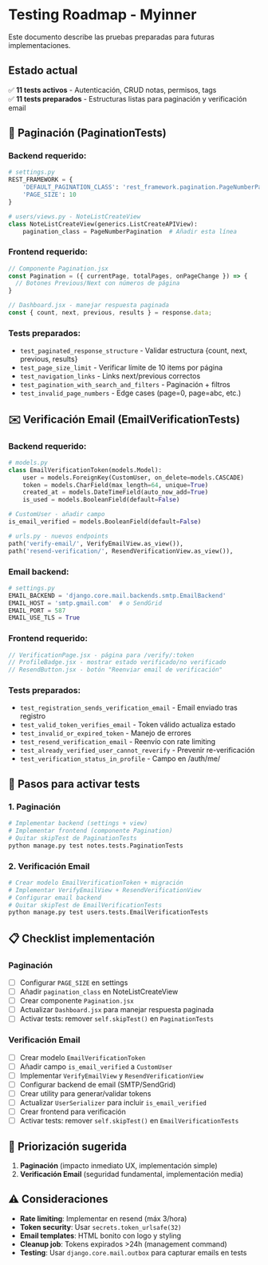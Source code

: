 # Testing Roadmap - Myinner

Este documento describe las pruebas preparadas para futuras implementaciones.

## Estado actual
✅ **11 tests activos** - Autenticación, CRUD notas, permisos, tags  
✅ **11 tests preparados** - Estructuras listas para paginación y verificación email

## 📄 Paginación (PaginationTests)

### Backend requerido:
```python
# settings.py
REST_FRAMEWORK = {
    'DEFAULT_PAGINATION_CLASS': 'rest_framework.pagination.PageNumberPagination',
    'PAGE_SIZE': 10
}

# users/views.py - NoteListCreateView
class NoteListCreateView(generics.ListCreateAPIView):
    pagination_class = PageNumberPagination  # Añadir esta línea
```

### Frontend requerido:
```jsx
// Componente Pagination.jsx
const Pagination = ({ currentPage, totalPages, onPageChange }) => {
  // Botones Previous/Next con números de página
}

// Dashboard.jsx - manejar respuesta paginada
const { count, next, previous, results } = response.data;
```

### Tests preparados:
- `test_paginated_response_structure` - Validar estructura {count, next, previous, results}
- `test_page_size_limit` - Verificar límite de 10 items por página
- `test_navigation_links` - Links next/previous correctos
- `test_pagination_with_search_and_filters` - Paginación + filtros
- `test_invalid_page_numbers` - Edge cases (page=0, page=abc, etc.)

## ✉️ Verificación Email (EmailVerificationTests) 

### Backend requerido:
```python
# models.py
class EmailVerificationToken(models.Model):
    user = models.ForeignKey(CustomUser, on_delete=models.CASCADE)
    token = models.CharField(max_length=64, unique=True)
    created_at = models.DateTimeField(auto_now_add=True)
    is_used = models.BooleanField(default=False)

# CustomUser - añadir campo
is_email_verified = models.BooleanField(default=False)

# urls.py - nuevos endpoints
path('verify-email/', VerifyEmailView.as_view()),
path('resend-verification/', ResendVerificationView.as_view()),
```

### Email backend:
```python
# settings.py
EMAIL_BACKEND = 'django.core.mail.backends.smtp.EmailBackend'
EMAIL_HOST = 'smtp.gmail.com'  # o SendGrid
EMAIL_PORT = 587
EMAIL_USE_TLS = True
```

### Frontend requerido:
```jsx
// VerificationPage.jsx - página para /verify/:token
// ProfileBadge.jsx - mostrar estado verificado/no verificado
// ResendButton.jsx - botón "Reenviar email de verificación"
```

### Tests preparados:
- `test_registration_sends_verification_email` - Email enviado tras registro
- `test_valid_token_verifies_email` - Token válido actualiza estado
- `test_invalid_or_expired_token` - Manejo de errores
- `test_resend_verification_email` - Reenvío con rate limiting
- `test_already_verified_user_cannot_reverify` - Prevenir re-verificación
- `test_verification_status_in_profile` - Campo en /auth/me/

## 🚀 Pasos para activar tests

### 1. Paginación
```bash
# Implementar backend (settings + view)
# Implementar frontend (componente Pagination)
# Quitar skipTest de PaginationTests
python manage.py test notes.tests.PaginationTests
```

### 2. Verificación Email  
```bash
# Crear modelo EmailVerificationToken + migración
# Implementar VerifyEmailView + ResendVerificationView
# Configurar email backend
# Quitar skipTest de EmailVerificationTests
python manage.py test users.tests.EmailVerificationTests
```

## 📋 Checklist implementación

### Paginación
- [ ] Configurar `PAGE_SIZE` en settings
- [ ] Añadir `pagination_class` en NoteListCreateView
- [ ] Crear componente `Pagination.jsx`
- [ ] Actualizar `Dashboard.jsx` para manejar respuesta paginada
- [ ] Activar tests: remover `self.skipTest()` en `PaginationTests`

### Verificación Email
- [ ] Crear modelo `EmailVerificationToken`
- [ ] Añadir campo `is_email_verified` a `CustomUser`
- [ ] Implementar `VerifyEmailView` y `ResendVerificationView`
- [ ] Configurar backend de email (SMTP/SendGrid)
- [ ] Crear utility para generar/validar tokens
- [ ] Actualizar `UserSerializer` para incluir `is_email_verified`
- [ ] Crear frontend para verificación
- [ ] Activar tests: remover `self.skipTest()` en `EmailVerificationTests`

## 🎯 Priorización sugerida

1. **Paginación** (impacto inmediato UX, implementación simple)
2. **Verificación Email** (seguridad fundamental, implementación media)

## ⚠️ Consideraciones

- **Rate limiting**: Implementar en resend (máx 3/hora)
- **Token security**: Usar `secrets.token_urlsafe(32)` 
- **Email templates**: HTML bonito con logo y styling
- **Cleanup job**: Tokens expirados >24h (management command)
- **Testing**: Usar `django.core.mail.outbox` para capturar emails en tests